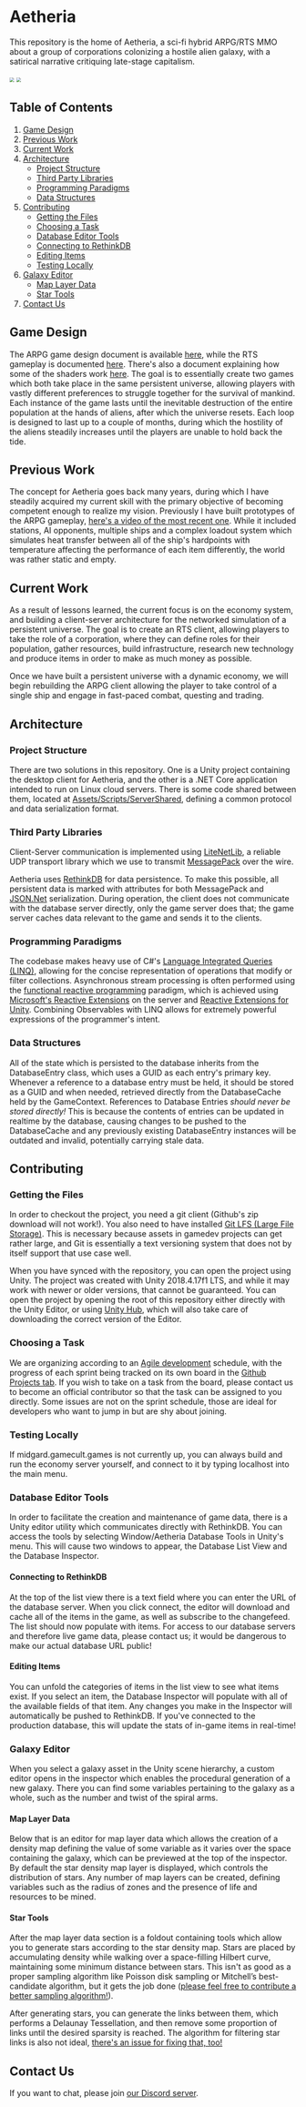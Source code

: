 # Aetheria
This repository is the home of Aetheria, a sci-fi hybrid ARPG/RTS MMO about a group of corporations colonizing a hostile alien galaxy, with a satirical narrative critiquing late-stage capitalism.

<img src="https://i.ibb.co/XxvYPfH/Unity-nr8ih-BUJ75.jpg" style="zoom:50%;" /> <img src="https://i.ibb.co/Twbwk4M/screen-3056x1720-2018-11-18-18-23-01.png" style="zoom:50%;" />

## Table of Contents

1. [Game Design](#Game-Design)
2. [Previous Work](#Previous-Work)
3. [Current Work](#Current-Work)
4. [Architecture](#Architecture)
    - [Project Structure](#Project-Structure)
    - [Third Party Libraries](#Third-Party-Libraries)
    - [Programming Paradigms](#Programming-Paradigms)
    - [Data Structures](#Data-Structures)
5. [Contributing](#Contributing)
    - [Getting the Files](#Getting-the-Files)
    - [Choosing a Task](#Choosing-a-Task)
    - [Database Editor Tools](#Database-Editor-Tools)
    - [Connecting to RethinkDB](#Connecting-to-RethinkDB)
    - [Editing Items](#Editing-Items)
    - [Testing Locally](#Testing-Locally)
6. [Galaxy Editor](#Galaxy-Editor)
    - [Map Layer Data](#Map-Layer-Data)
    - [Star Tools](#Star-Tools)
7. [Contact Us](#Contact-Us)



## Game Design

The ARPG game design document is available [here](https://docs.google.com/document/d/1iULu1WsbuQoUM3c87XkGseb1P-8R5xlruoiyg03TsSE/edit?usp=sharing), while the RTS gameplay is documented [here](https://docs.google.com/document/d/1U3uGFqQboAiFJ_Y-nUOGpyixbXUHRbc5DiCuB59GM4w/edit?usp=sharing). There's also a document explaining how some of the shaders work [here](https://docs.google.com/document/d/1AFycvCtW6hA1jkKq1ZmYd3k6_uEWaaCqcZ4fYj4vU6A/edit?usp=sharing). The goal is to essentially create two games which both take place in the same persistent universe, allowing players with vastly different preferences to struggle together for the survival of mankind. Each instance of the game lasts until the inevitable destruction of the entire population at the hands of aliens, after which the universe resets. Each loop is designed to last up to a couple of months, during which the hostility of the aliens steadily increases until the players are unable to hold back the tide.

## Previous Work

The concept for Aetheria goes back many years, during which I have steadily acquired my current skill with the primary objective of becoming competent enough to realize my vision. Previously I have built prototypes of the ARPG gameplay, [here's a video of the most recent one](https://www.youtube.com/watch?v=PNwVGtvefCg). While it included stations, AI opponents, multiple ships and a complex loadout system which simulates heat transfer between all of the ship's hardpoints with temperature affecting the performance of each item differently, the world was rather static and empty.

## Current Work

As a result of lessons learned, the current focus is on the economy system, and building a client-server architecture for the networked simulation of a persistent universe. The goal is to create an RTS client, allowing players to take the role of a corporation, where they can define roles for their population, gather resources, build infrastructure, research new technology and produce items in order to make as much money as possible.

Once we have built a persistent universe with a dynamic economy, we will begin rebuilding the ARPG client allowing the player to take control of a single ship and engage in fast-paced combat, questing and trading.

## Architecture

### Project Structure

There are two solutions in this repository. One is a Unity project containing the desktop client for Aetheria, and the other is a .NET Core application intended to run on Linux cloud servers. There is some code shared between them, located at [Assets/Scripts/ServerShared](Assets/Scripts/ServerShared), defining a common protocol and data serialization format.

### Third Party Libraries

Client-Server communication is implemented using [LiteNetLib](https://github.com/RevenantX/LiteNetLib), a reliable UDP transport library which we use to transmit [MessagePack](https://github.com/neuecc/MessagePack-CSharp) over the wire.

Aetheria uses [RethinkDB](https://rethinkdb.com/) for data persistence. To make this possible, all persistent data is marked with attributes for both MessagePack and [JSON.Net](https://www.newtonsoft.com/json) serialization. During operation, the client does not communicate with the database server directly, only the game server does that; the game server caches data relevant to the game and sends it to the clients.

### Programming Paradigms

The codebase makes heavy use of C#'s [Language Integrated Queries (LINQ)](https://docs.microsoft.com/en-us/dotnet/csharp/programming-guide/concepts/linq/), allowing for the concise representation of operations that modify or filter collections. Asynchronous stream processing is often performed using the [functional reactive programming](http://reactivex.io/) paradigm, which is achieved using [Microsoft's Reactive Extensions](https://github.com/dotnet/reactive) on the server and [Reactive Extensions for Unity](https://github.com/neuecc/UniRx). Combining Observables with LINQ allows for extremely powerful expressions of the programmer's intent.

### Data Structures

All of the state which is persisted to the database inherits from the DatabaseEntry class, which uses a GUID as each entry's primary key. Whenever a reference to a database entry must be held, it should be stored as a GUID and when needed, retrieved directly from the DatabaseCache held by the GameContext. References  to Database Entries *should never be stored directly!* This is because the contents of entries can be updated in realtime by the database, causing changes to be pushed to the DatabaseCache and any previously existing DatabaseEntry instances will be outdated and invalid, potentially carrying stale data.

## Contributing

### Getting the Files

In order to checkout the project, you need a git client (Github's zip download will not work!). You also need to have installed [Git LFS (Large File Storage)](https://git-lfs.github.com/). This is necessary because assets in gamedev projects can get rather large, and Git is essentially a text versioning system that does not by itself support that use case well.

When you have synced with the repository, you can open the project using Unity. The project was created with Unity 2018.4.17f1 LTS, and while it may work with newer or older versions, that cannot be guaranteed. You can open the project by opening the root of this repository either directly with the Unity Editor, or using [Unity Hub](https://public-cdn.cloud.unity3d.com/hub/prod/UnityHubSetup.exe), which will also take care of downloading the correct version of the Editor.

### Choosing a Task

We are organizing according to an [Agile development](https://en.wikipedia.org/wiki/Agile_software_development) schedule, with the progress of each sprint being tracked on its own board in the [Github Projects tab](https://github.com/rwvens/Aetheria-Economy/projects). If you wish to take on a task from the board, please contact us to become an official contributor so that the task can be assigned to you directly. Some issues are not on the sprint schedule, those are ideal for developers who want to jump in but are shy about joining.

### Testing Locally

If midgard.gamecult.games is not currently up, you can always build and run the economy server yourself, and connect to it by typing localhost into the main menu.

### Database Editor Tools

In order to facilitate the creation and maintenance of game data, there is a Unity editor utility which communicates directly with RethinkDB. You can access the tools by selecting Window/Aetheria Database Tools in Unity's menu. This will cause two windows to appear, the Database List View and the Database Inspector.

#### Connecting to RethinkDB

At the top of the list view there is a text field where you can enter the URL of the database server. When you click connect, the editor will download and cache all of the items in the game, as well as subscribe to the changefeed. The list should now populate with items. For access to our database servers and therefore live game data, please contact us; it would be dangerous to make our actual database URL public!

#### Editing Items

You can unfold the categories of items in the list view to see what items exist. If you select an item, the Database Inspector will populate with all of the available fields of that item. Any changes you make in the Inspector will automatically be pushed to RethinkDB. If you've connected to the production database, this will update the stats of in-game items in real-time!

### Galaxy Editor

When you select a galaxy asset in the Unity scene hierarchy, a custom editor opens in the inspector which enables the procedural generation of a new galaxy. There you can find some variables pertaining to the galaxy as a whole, such as the number and twist of the spiral arms. 

#### Map Layer Data

Below that is an editor for map layer data which allows the creation of a density map defining the value of some variable as it varies over the space containing the galaxy, which can be previewed at the top of the inspector. By default the star density map layer is displayed, which controls the distribution of stars. Any number of map layers can be created, defining variables such as the radius of zones and the presence of life and resources to be mined.

#### Star Tools

After the map layer data section is a foldout containing tools which allow you to generate stars according to the star density map. Stars are placed by accumulating density while walking over a space-filling Hilbert curve, maintaining some minimum distance between stars. This isn't as good as a proper sampling algorithm like Poisson disk sampling or Mitchell’s best-candidate algorithm, but it gets the job done ([please feel free to contribute a better sampling algorithm!](https://github.com/rwvens/Aetheria-Economy/issues/15)).

After generating stars, you can generate the links between them, which performs a Delaunay Tessellation, and then remove some proportion of links until the desired sparsity is reached. The algorithm for filtering star links is also not ideal, [there's an issue for fixing that, too!](https://github.com/rwvens/Aetheria-Economy/issues/25)

## Contact Us

If you want to chat, please join [our Discord server](https://discord.gg/trbteNj).